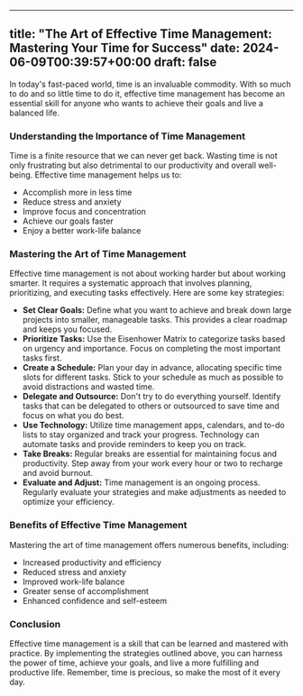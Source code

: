 
---
title: "The Art of Effective Time Management: Mastering Your Time for Success"
date: 2024-06-09T00:39:57+00:00
draft: false
---

In today's fast-paced world, time is an invaluable commodity. With so much to do and so little time to do it, effective time management has become an essential skill for anyone who wants to achieve their goals and live a balanced life.

### Understanding the Importance of Time Management

Time is a finite resource that we can never get back. Wasting time is not only frustrating but also detrimental to our productivity and overall well-being. Effective time management helps us to:

- Accomplish more in less time
- Reduce stress and anxiety
- Improve focus and concentration
- Achieve our goals faster
- Enjoy a better work-life balance

### Mastering the Art of Time Management

Effective time management is not about working harder but about working smarter. It requires a systematic approach that involves planning, prioritizing, and executing tasks effectively. Here are some key strategies:

- **Set Clear Goals:** Define what you want to achieve and break down large projects into smaller, manageable tasks. This provides a clear roadmap and keeps you focused.
- **Prioritize Tasks:** Use the Eisenhower Matrix to categorize tasks based on urgency and importance. Focus on completing the most important tasks first.
- **Create a Schedule:** Plan your day in advance, allocating specific time slots for different tasks. Stick to your schedule as much as possible to avoid distractions and wasted time.
- **Delegate and Outsource:** Don't try to do everything yourself. Identify tasks that can be delegated to others or outsourced to save time and focus on what you do best.
- **Use Technology:** Utilize time management apps, calendars, and to-do lists to stay organized and track your progress. Technology can automate tasks and provide reminders to keep you on track.
- **Take Breaks:** Regular breaks are essential for maintaining focus and productivity. Step away from your work every hour or two to recharge and avoid burnout.
- **Evaluate and Adjust:** Time management is an ongoing process. Regularly evaluate your strategies and make adjustments as needed to optimize your efficiency.

### Benefits of Effective Time Management

Mastering the art of time management offers numerous benefits, including:

- Increased productivity and efficiency
- Reduced stress and anxiety
- Improved work-life balance
- Greater sense of accomplishment
- Enhanced confidence and self-esteem

### Conclusion

Effective time management is a skill that can be learned and mastered with practice. By implementing the strategies outlined above, you can harness the power of time, achieve your goals, and live a more fulfilling and productive life. Remember, time is precious, so make the most of it every day.